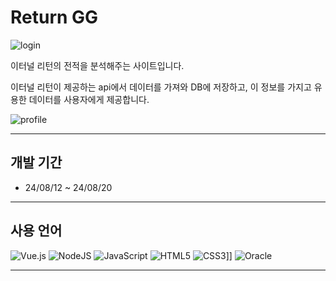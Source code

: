 # Return GG

![login](https://github.com/cleanMirror/imageSample/blob/main/login.png)

이터널 리턴의 전적을 분석해주는 사이트입니다.

이터널 리턴이 제공하는 api에서 데이터를 가져와 DB에 저장하고, 이 정보를 가지고 유용한 데이터를 사용자에게 제공합니다.

![profile](https://github.com/cleanMirror/imageSample/blob/main/profile.png)

---

## 개발 기간
+ 24/08/12 ~ 24/08/20

---

## 사용 언어

![Vue.js](https://img.shields.io/badge/vuejs-%2335495e.svg?style=for-the-badge&logo=vuedotjs&logoColor=%234FC08D)
![NodeJS](https://img.shields.io/badge/node.js-6DA55F?style=for-the-badge&logo=node.js&logoColor=white)
![JavaScript](https://img.shields.io/badge/javascript-%23323330.svg?style=for-the-badge&logo=javascript&logoColor=%23F7DF1E)
![HTML5](https://img.shields.io/badge/html5-%23E34F26.svg?style=for-the-badge&logo=html5&logoColor=white)
![CSS3](https://img.shields.io/badge/css3-%231572B6.svg?style=for-the-badge&logo=css3&logoColor=white)]]
![Oracle](https://img.shields.io/badge/Oracle-F80000?style=for-the-badge&logo=oracle&logoColor=white)

---


